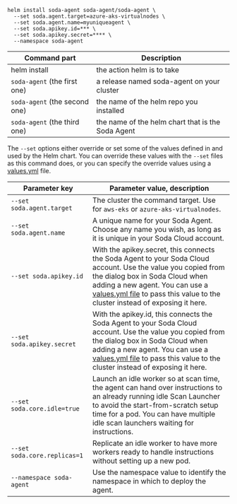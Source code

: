 ```shell
helm install soda-agent soda-agent/soda-agent \
  --set soda.agent.target=azure-aks-virtualnodes \
  --set soda.agent.name=myuniqueagent \
  --set soda.apikey.id=*** \
  --set soda.apikey.secret=**** \
  --namespace soda-agent
```

| Command part | Description   |
|--------------|---------------|
| helm install | the action helm is to take | 
| `soda-agent` (the first one) | a release named soda-agent on your cluster |
| `soda-agent` (the second one)| the name of the helm repo you installed|
| `soda-agent` (the third one) | the name of the helm chart that is the Soda Agent |

The `--set` options either override or set some of the values defined in and used by the Helm chart. You can override these values with the `--set` files as this command does, or you can specify the override values using a [values.yml](#deploy-using-a-values-yaml-file) file. 

| Parameter key      | Parameter value, description   |
|-----------------|--------------------------------|
| `--set soda.agent.target` | The cluster the command target. Use for `aws-eks` or `azure-aks-virtualnodes`. |
| `--set soda.agent.name`   | A unique name for your Soda Agent. Choose any name you wish, as long as it is unique in your Soda Cloud account. |
| `--set soda.apikey.id`    | With the apikey.secret, this connects the Soda Agent to your Soda Cloud account. Use the value you copied from the dialog box in Soda Cloud when adding a new agent. You can use a [values.yml file](#deploy-using-a-values-yaml-file) to pass this value to the cluster instead of exposing it here.|
| `--set soda.apikey.secret`    | With the apikey.id, this connects the Soda Agent to your Soda Cloud account. Use the value you copied from the dialog box in Soda Cloud when adding a new agent. You can use a [values.yml file](#deploy-using-a-values-yaml-file) to pass this value to the cluster instead of exposing it here.|
| `--set soda.core.idle=true` | Launch an idle worker so at scan time, the agent can hand over instructions to an already running idle Scan Launcher to avoid the start-from-scratch setup time for a pod. You can have multiple idle scan launchers waiting for instructions. |
  `--set soda.core.replicas=1` | Replicate an idle worker to have more workers ready to handle instructions without setting up a new pod. |
| `--namespace soda-agent` | Use the namespace value to identify the namespace in which to deploy the agent. 

<br />
